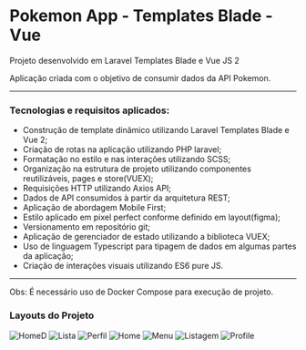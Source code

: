 <h1>Pokemon App - Templates Blade - Vue</h1>

<p>Projeto desenvolvido em Laravel Templates Blade e Vue JS 2</p>
<p>Aplicação criada com o objetivo de consumir dados da API Pokemon.</p>

<hr></hr>

<h3>Tecnologias e requisitos aplicados:</h3>
	
- Construção de template dinâmico utilizando Laravel Templates Blade e Vue 2;
- Criação de rotas na aplicação utilizando PHP laravel;
- Formatação no estilo e nas interações utilizando SCSS;
- Organização na estrutura de projeto utilizando componentes reutilizáveis, pages e store(VUEX);
- Requisições HTTP utilizando Axios API;
- Dados de API consumidos à partir da arquitetura REST;
- Aplicação de abordagem Mobile First;
- Estilo aplicado em pixel perfect conforme definido em layout(figma);
- Versionamento em repositório git;
- Aplicação de gerenciador de estado utilizando a biblioteca VUEX;
- Uso de linguagem Typescript para tipagem de dados em algumas partes da aplicação;
- Criação de interações visuais utilizando ES6 pure JS.

<hr></hr>

Obs: É necessário uso de Docker Compose para execução de projeto.

<h3>Layouts do Projeto</h3>

![HomeD](https://github.com/yansilva89/pokemon-app-vue-blade/assets/27960513/4acdbb19-7710-483c-a3ed-d8259b96cc47)
![Lista](https://github.com/yansilva89/pokemon-app-vue-blade/assets/27960513/04fa2c53-51ca-4ced-bc4b-c468fd25f14e)
![Perfil](https://github.com/yansilva89/pokemon-app-vue-blade/assets/27960513/282ee27d-4ee6-4483-91e5-65db7b1fea6e)
![Home](https://github.com/yansilva89/pokemon-app-vue-blade/assets/27960513/6078ce5f-cae7-41ac-8218-0a97598d63a5)
![Menu](https://github.com/yansilva89/pokemon-app-vue-blade/assets/27960513/c9799b17-512d-41f9-b29b-0e95b6ca5575)
![Listagem](https://github.com/yansilva89/pokemon-app-vue-blade/assets/27960513/86a4cd30-64ac-41bc-8585-c72da4c0017a)
![Profile](https://github.com/yansilva89/pokemon-app-vue-blade/assets/27960513/6f0edfbf-7ddc-42dc-af41-0a989a32cf09)

